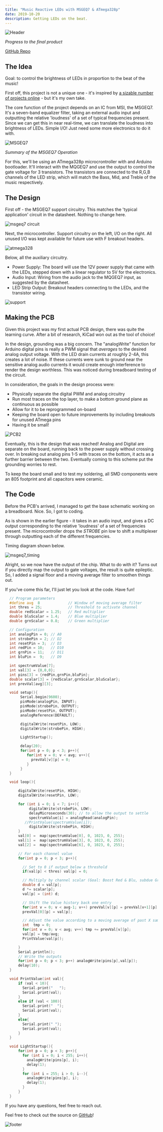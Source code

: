 ```yaml
---
title: "Music Reactive LEDs with MSGEQ7 & ATmega328p"
date: 2019-10-20
description: Getting LEDs on the beat.
---
```

![Header](./header.png)

_Progress to the final product_

[GitHub Repo](https://github.com/andrewlitt/Lightshow-2.0)
## The Idea
Goal: to control the brightness of LEDs in proportion to the beat of the music!

First off, this project is not a unique one - it's inspired by [a sizable number of projects online](https://www.google.com/search?q=Music+LED+MSGEQ7&rlz=1C1CHBF_enCA758CA758&oq=Music+LED+MSGEQ7&aqs=chrome..69i57j69i61.6242j1j0&sourceid=chrome&ie=UTF-8) - but it's my own take.

The core function of the project depends on an IC from MSI, the MSGEQ7. It's a seven-band equalizer filter, taking an external audio input and outputting the relative 'loudness' of a set of typical frequencies present. Since we can get this in near real-time, we can translate the loudness into brightness of LEDs. Simple I/O! Just need some more electronics to do it with.

![MSGEQ7](./msgeq7.PNG)

_Summary of the MSGEQ7 Operation_

For this, we'll be using an ATmega328p microcrontroller with and Arduino bootloader. It'll interact with the MQGEQ7 and use the output to control the gate voltage for 3 transistors. The transistors are connected to the R,G,B channels of the LED strip, which will match the Bass, Mid, and Treble of the music respectively.

## The Design

First off - the MSGEQ7 support circuitry. This matches the 'typical application' circuit in the datasheet. Nothing to change here.

![msgeq7 circuit](./msgeq7circuit.PNG)

Next, the microcontroller. Support circuitry on the left, I/O on the right. All unused I/O was kept available for future use with F breakout headers.

![atmega328](./atmega328.PNG)

Below, all the auxiliary circuitry.
- Power Supply: The board will use the 12V power supply that came with the LEDs, stepped down with a linear regulator to 5V for the electronics.
- Audio Input: Wiring from the audio jack to the MQGEQ7 input, as suggested by the datasheet.
- LED Strip Output: Breakout headers connecting to the LEDs, and the transistor wiring.

![support](./support.png)

## Making the PCB

Given this project was my first actual PCB design, there was quite the learning curve. After a bit of research, KiCad won out as the tool of choice!

In the design, grounding was a big concern. The "analogWrite" function for Arduino digital pins is really a PWM signal that _averages_ to the desired analog output voltage. With the LED drain currents at roughly 2-4A, this creates a lot of noise. If these currents were sunk to ground near the sensitive analog audio currents it would create enough interference to render the design worthless. This was noticed during breadboard testing of the circuit.

In consideration, the goals in the design process were:
- Physically separate the digital PWM and analog circuitry
- Run most traces on the top layer, to make a bottom ground plane as continuous as possible
- Allow for it to be reprogrammed on-board
- Keeping the board open to future improvements by including breakouts for unused ATmega pins
- Having it be small!

![PCB2](./PCB2.PNG)

Eventually, this is the design that was reached! Analog and Digital are separate on the board, running back to the power supply without crossing over. In breaking out analog pins 1-5 with traces on the bottom, it acts as a further barrier between the two. Eventually coming to this scheme put the grounding worries to rest.

To keep the board small and to test my soldering, all SMD components were an 805 footprint and all capacitors were ceramic.

## The Code

Before the PCB's arrived, I managed to get the base schematic working on a breadboard. Nice. So, I got to coding.

As  is shown in the earlier figure - it takes in an audio input, and gives a DC output corresponding to the relative 'loudness' of a set of frequencies present. The microcontroller drops the _STROBE_ pin low to shift a multiplexer through outputting each of the different frequencies.

Timing diagram shown below.

![msgeq7_timing](./msgeq7_timing.PNG)

Alright, so we now have the output of the chip. What to do with it? Turns out if you directly map the output to gate voltages, the result is quite epileptic. So, I added a signal floor and a moving average filter to smoothen things out.

If you've come this far, I'll just let you look at the code. Have fun!

```c
  // Program parameters
  #define avg  8             // Window of moving average filter
  int thres = 25;            // Threshold to activate channel
  double redScalar = 1.25;   // Red multiplier
  double bluScalar = 1.4;    // Blue multiplier
  double grnScalar = 0.8;    // Green multiplier

  // Configuration
  int analogPin = 0; // A0
  int strobePin = 2; // D2
  int resetPin = 3;  // D3
  int redPin = 10;   // D10
  int grnPin = 11;   // D11
  int bluPin =  9;   // D9

  int spectrumValue[7];
  int val[3] = {0,0,0};
  int pins[3] = {redPin,grnPin,bluPin};
  double scalar[3] = {redScalar,grnScalar,bluScalar};
  int prevVal[avg][3];

  void setup(){
       Serial.begin(9600);
       pinMode(analogPin, INPUT);
       pinMode(strobePin, OUTPUT);
       pinMode(resetPin, OUTPUT);
       analogReference(DEFAULT);

       digitalWrite(resetPin, LOW);
       digitalWrite(strobePin, HIGH);

       LightStartup();

       delay(20);
       for(int p = 0; p < 3; p++){
          for(int v = 0; v < avg; v++){
            prevVal[v][p] = 0;
          }
       }
  }

  void loop(){

      digitalWrite(resetPin, HIGH);
      digitalWrite(resetPin, LOW);

      for (int i = 0; i < 7; i++){
           digitalWrite(strobePin, LOW);
           delayMicroseconds(30); // to allow the output to settle
           spectrumValue[i] = analogRead(analogPin);
         //PrintValue(spectrumValue[i]);
           digitalWrite(strobePin, HIGH);
      }
      val[0] =  map(spectrumValue[0], 0, 1023, 0, 255);
      val[1] =  map(spectrumValue[3], 0, 1023, 0, 255);
      val[2] =  map(spectrumValue[6], 0, 1023, 0, 255);

      // For each channel value
      for(int p = 0; p < 3; p++){

        // Set to 0 if output below a threshold
        if(val[p] < thres) val[p] = 0;

        // Multiply by channel scalar (Goal: Boost Red & Blu, subdue Grn)
        double d = val[p];
        d *= scalar[p];
        val[p] = (int) d;

        // Shift the Value history back one entry
        for(int v = 0; v < avg-1; v++) prevVal[v][p] = prevVal[v+1][p];
        prevVal[0][p] = val[p];

        // Adjust the value according to a moving average of past X samples
        int  tmp = 0;
        for(int v = 0; v < avg; v++) tmp += prevVal[v][p];
        val[p] = tmp/avg;
        PrintValue(val[p]);

      }
      Serial.println();
      // Write the outputs
      for(int p = 0; p < 3; p++) analogWrite(pins[p],val[p]);
      delay(10);
  }

  void PrintValue(int val){
      if (val < 10){
        Serial.print("   ");
        Serial.print(val);
      }
      else if (val < 100){
        Serial.print("  ");
        Serial.print(val);
      }
      else{
        Serial.print(" ");
        Serial.print(val);
      }
  }

  void LightStartup(){
      for(int p = 0; p < 3; p++){
        for (int i = 0; i < 255; i++){
          analogWrite(pins[p], i);
          delay(1);
        }
        for (int i = 255; i > 0; i--){
          analogWrite(pins[p], i);
          delay(1);
        }
      }
  }
```

If you have any questions, feel free to reach out.

Feel free to check out the source on [GitHub](https://github.com/andrewlitt/Lightshow-2.0)!

![footer](./footer.png)
